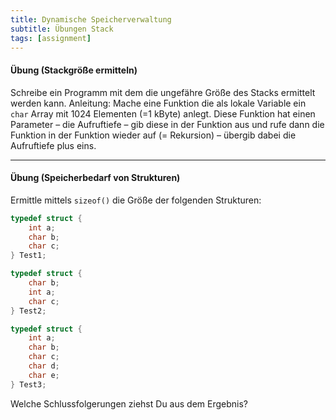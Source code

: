 ```yaml
---
title: Dynamische Speicherverwaltung
subtitle: Übungen Stack
tags: [assignment]
---
```


#### Übung (Stackgröße ermitteln)

Schreibe ein Programm mit dem die ungefähre Größe des Stacks ermittelt werden kann.
Anleitung: Mache eine Funktion die als lokale Variable ein `char` Array mit 1024 Elementen (=1 kByte) anlegt. Diese Funktion hat einen Parameter – die Aufruftiefe – gib diese in der Funktion aus und rufe dann die Funktion in der Funktion wieder auf (= Rekursion) – übergib dabei die Aufruftiefe plus eins.



---

#### Übung (Speicherbedarf von Strukturen)

Ermittle mittels `sizeof()` die Größe der folgenden Strukturen:

```c
typedef struct {
	int a;
	char b;
	char c;
} Test1;
```



```c
typedef struct {
	char b;
	int a;
	char c;
} Test2;
```



```c
typedef struct {
	int a;
	char b;
	char c;
	char d;
	char e;
} Test3;
```

Welche Schlussfolgerungen ziehst Du aus dem Ergebnis?